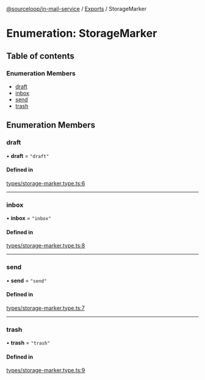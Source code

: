 [@sourceloop/in-mail-service](../README.md) / [Exports](../modules.md) / StorageMarker

# Enumeration: StorageMarker

## Table of contents

### Enumeration Members

- [draft](StorageMarker.md#draft)
- [inbox](StorageMarker.md#inbox)
- [send](StorageMarker.md#send)
- [trash](StorageMarker.md#trash)

## Enumeration Members

### draft

• **draft** = ``"draft"``

#### Defined in

[types/storage-marker.type.ts:6](https://github.com/sourcefuse/loopback4-microservice-catalog/blob/089fc2dc0/services/in-mail-service/src/types/storage-marker.type.ts#L6)

___

### inbox

• **inbox** = ``"inbox"``

#### Defined in

[types/storage-marker.type.ts:8](https://github.com/sourcefuse/loopback4-microservice-catalog/blob/089fc2dc0/services/in-mail-service/src/types/storage-marker.type.ts#L8)

___

### send

• **send** = ``"send"``

#### Defined in

[types/storage-marker.type.ts:7](https://github.com/sourcefuse/loopback4-microservice-catalog/blob/089fc2dc0/services/in-mail-service/src/types/storage-marker.type.ts#L7)

___

### trash

• **trash** = ``"trash"``

#### Defined in

[types/storage-marker.type.ts:9](https://github.com/sourcefuse/loopback4-microservice-catalog/blob/089fc2dc0/services/in-mail-service/src/types/storage-marker.type.ts#L9)
